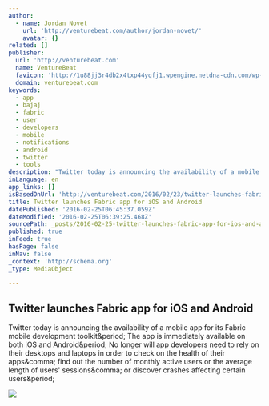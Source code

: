 ```yaml
---
author:
  - name: Jordan Novet
    url: 'http://venturebeat.com/author/jordan-novet/'
    avatar: {}
related: []
publisher:
  url: 'http://venturebeat.com'
  name: VentureBeat
  favicon: 'http://1u88jj3r4db2x4txp44yqfj1.wpengine.netdna-cdn.com/wp-content/themes/vbnews/img/favicon.ico'
  domain: venturebeat.com
keywords:
  - app
  - bajaj
  - fabric
  - user
  - developers
  - mobile
  - notifications
  - android
  - twitter
  - tools
description: "Twitter today is announcing the availability of a mobile app for its Fabric mobile development toolkit. The app is immediately available on both iOS and Android. No longer will app developers need to rely on their desktops and laptops in order to check on the health of their apps, find out the number of monthly active users or the average length of users' sessions, or discover crashes affecting certain users."
inLanguage: en
app_links: []
isBasedOnUrl: 'http://venturebeat.com/2016/02/23/twitter-launches-fabric-app-for-ios-and-android/'
title: Twitter launches Fabric app for iOS and Android
datePublished: '2016-02-25T06:45:37.059Z'
dateModified: '2016-02-25T06:39:25.468Z'
sourcePath: _posts/2016-02-25-twitter-launches-fabric-app-for-ios-and-android.md
published: true
inFeed: true
hasPage: false
inNav: false
_context: 'http://schema.org'
_type: MediaObject

---
```

<article style=""><h1>Twitter launches Fabric app for iOS and Android</h1><p>Twitter today is announcing the availability of a mobile app for its Fabric mobile development toolkit&amp;period; The app is immediately available on both iOS and Android&amp;period; No longer will app developers need to rely on their desktops and laptops in order to check on the health of their apps&amp;comma; find out the number of monthly active users or the average length of users' sessions&amp;comma; or discover crashes affecting certain users&amp;period;</p><img src="http://1u88jj3r4db2x4txp44yqfj1.wpengine.netdna-cdn.com/wp-content/uploads/2016/02/Fabric-iOS-Android-780x535.png" /></article>